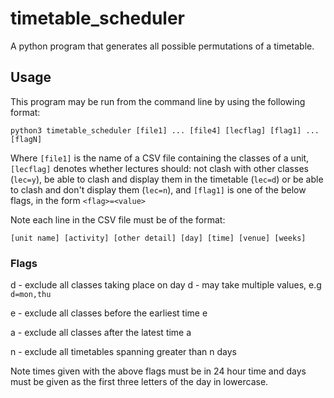 # timetable_scheduler
A python program that generates all possible permutations of a timetable.

## Usage
This program may be run from the command line by using the following format:
  
 `python3 timetable_scheduler [file1] ... [file4] [lecflag] [flag1] ... [flagN]`
  
  Where `[file1]` is the name of a CSV file containing the classes of a unit, `[lecflag]` denotes whether lectures should: not  clash with other classes (`lec=y`), be able to clash and display them in the timetable (`lec=d`) or be able to clash and don't display them (`lec=n`), and `[flag1]` is one of the below flags, in the form `<flag>=<value>` 
  
  Note each line in the CSV file must be of the format:
  
 `[unit name] [activity] [other detail] [day] [time] [venue] [weeks]`




   
 ### Flags
 d - exclude all classes taking place on day d - may take multiple values, e.g `d=mon,thu`
 
 e - exclude all classes before the earliest time e
 
 a - exclude all classes after the latest time a 
 
 n - exclude all timetables spanning greater than n days
 
 Note times given with the above flags must be in 24 hour time and days must be given as the first three letters of the day in lowercase.
